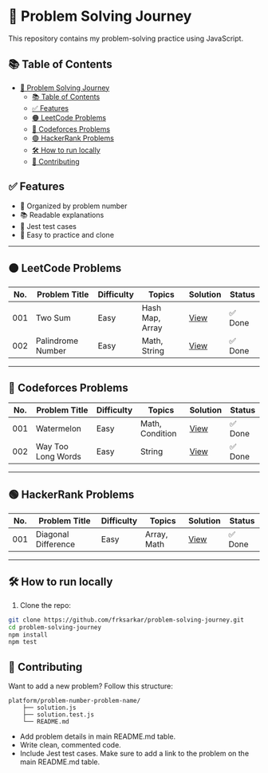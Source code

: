 # 🧠 Problem Solving Journey

This repository contains my problem-solving practice using JavaScript.

## 📚 Table of Contents

- [🧠 Problem Solving Journey](#-problem-solving-journey)
  - [📚 Table of Contents](#-table-of-contents)
  - [✅ Features](#-features)
  - [🟠 LeetCode Problems](#-leetcode-problems)
  - [🔵 Codeforces Problems](#-codeforces-problems)
  - [🟢 HackerRank Problems](#-hackerrank-problems)
  - [🛠️ How to run locally](#️-how-to-run-locally)
  - [🤝 Contributing](#-contributing)

## ✅ Features

-   🧩 Organized by problem number
-   📚 Readable explanations
-   🧪 Jest test cases
-   🧠 Easy to practice and clone

---

## 🟠 LeetCode Problems

| No. | Problem Title     | Difficulty | Topics          | Solution                                 | Status  |
| --- | ----------------- | ---------- | --------------- | ---------------------------------------- | ------- |
| 001 | Two Sum           | Easy       | Hash Map, Array | [View](./leetcode/001-two-sum)           | ✅ Done |
| 002 | Palindrome Number | Easy       | Math, String    | [View](./leetcode/002-palindrome-number) | ✅ Done |

---

## 🔵 Codeforces Problems

| No. | Problem Title      | Difficulty | Topics          | Solution                                    | Status  |
| --- | ------------------ | ---------- | --------------- | ------------------------------------------- | ------- |
| 001 | Watermelon         | Easy       | Math, Condition | [View](./codeforces/001-watermelon)         | ✅ Done |
| 002 | Way Too Long Words | Easy       | String          | [View](./codeforces/002-way-too-long-words) | ✅ Done |

---

## 🟢 HackerRank Problems

| No. | Problem Title       | Difficulty | Topics      | Solution                                     | Status  |
| --- | ------------------- | ---------- | ----------- | -------------------------------------------- | ------- |
| 001 | Diagonal Difference | Easy       | Array, Math | [View](./hackerrank/001-diagonal-difference) | ✅ Done |

---

## 🛠️ How to run locally

1. Clone the repo:

```bash
git clone https://github.com/frksarkar/problem-solving-journey.git
cd problem-solving-journey
npm install
npm test
```

## 🤝 Contributing

Want to add a new problem?
Follow this structure:

    platform/problem-number-problem-name/
        ├── solution.js
        ├── solution.test.js
        └── README.md

-   Add problem details in main README.md table.
-   Write clean, commented code.
-   Include Jest test cases.
    Make sure to add a link to the problem on the main README.md table.
